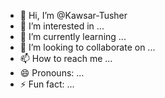 - 👋 Hi, I’m @Kawsar-Tusher
- 👀 I’m interested in ...
- 🌱 I’m currently learning ...
- 💞️ I’m looking to collaborate on ...
- 📫 How to reach me ...
- 😄 Pronouns: ...
- ⚡ Fun fact: ...

<!---
Kawsar-Tusher/Kawsar-Tusher is a ✨ special ✨ repository because its `README.md` (this file) appears on your GitHub profile.
You can click the Preview link to take a look at your changes.
--->
